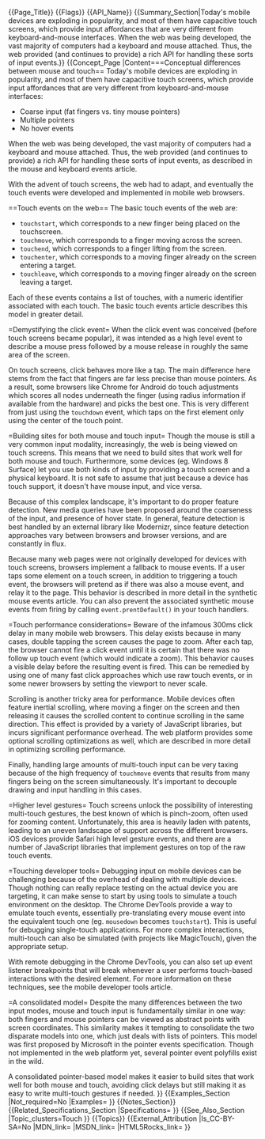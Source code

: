 {{Page_Title}}
{{Flags}}
{{API_Name}}
{{Summary_Section|Today's mobile devices are exploding in popularity, and most of them have capacitive touch screens, which provide input affordances that are very different from keyboard-and-mouse interfaces.  When the web was being developed, the vast majority of computers had a keyboard and mouse attached. Thus, the web provided (and continues to provide) a rich API for handling these sorts of input events.}}
{{Concept_Page
|Content===Conceptual differences between mouse and touch==
Today's mobile devices are exploding in popularity, and most of them have capacitive touch screens, which provide input affordances that are very different from keyboard-and-mouse interfaces:
* Coarse input (fat fingers vs. tiny mouse pointers)
* Multiple pointers
* No hover events

When the web was being developed, the vast majority of computers had a keyboard and mouse attached. Thus, the web provided (and continues to provide) a rich API for handling these sorts of input events, as described in the mouse and keyboard events article.

With the advent of touch screens, the web had to adapt, and eventually the touch events were developed and implemented in mobile web browsers. 

==Touch events on the web==
The basic touch events of the web are:
* <code>touchstart</code>, which corresponds to a new finger being placed on the touchscreen.
* <code>touchmove</code>, which corresponds to a finger moving across the screen.
* <code>touchend</code>, which corresponds to a finger lifting from the screen.
* <code>touchenter</code>, which corresponds to a moving finger already on the screen entering a target.
* <code>touchleave</code>, which corresponds to a moving finger already on the screen leaving a target.

Each of these events contains a list of touches, with a numeric identifier associated with each touch. The basic touch events article describes this model in greater detail.

=Demystifying the click event=
When the click event was conceived (before touch screens became popular), it was intended as a high level event to describe a mouse press followed by a mouse release in roughly the same area of the screen.

On touch screens, click behaves more like a tap. The main difference here stems from the fact that fingers are far less precise than mouse pointers. As a result, some browsers like Chrome for Android do touch adjustments which scores all nodes underneath the finger (using radius information if available from the hardware) and picks the best one. This is very different from just using the <code>touchdown</code> event, which taps on the first element only using the center of the touch point. 

=Building sites for both mouse and touch input=
Though the mouse is still a very common input modality, increasingly, the web is being viewed on touch screens. This means that we need to build sites that work well for both mouse and touch. Furthermore, some devices (eg. Windows 8 Surface) let you use both kinds of input by providing a touch screen and a physical keyboard. It is not safe to assume that just because a device has touch support, it doesn't have mouse input, and vice versa. 

Because of this complex landscape, it's important to do proper feature detection. New media queries have been proposed around the coarseness of the input, and presence of hover state. In general, feature detection is best handled by an external library like Modernizr, since feature detection approaches vary between browsers and browser versions, and are constantly in flux.

Because many web pages were not originally developed for devices with touch screens, browsers implement a fallback to mouse events. If a user taps some element on a touch screen, in addition to triggering a touch event, the browsers will pretend as if there was also a mouse event, and relay it to the page. This behavior is described in more detail in the synthetic mouse events article. You can also prevent the associated synthetic mouse events from firing by calling <code>event.prentDefault()</code> in your touch handlers.

=Touch performance considerations=
Beware of the infamous 300ms click delay in many mobile web browsers. This delay exists because in many cases, double tapping the screen causes the page to zoom. After each tap, the browser cannot fire a click event until it is certain that there was no follow up touch event (which would indicate a zoom). This behavior causes a visible delay before the resulting event is fired. This can be remedied by using one of many fast click approaches which use raw touch events, or in some newer browsers by setting the viewport to never scale.

Scrolling is another tricky area for performance. Mobile devices often feature inertial scrolling, where moving a finger on the screen and then releasing it causes the scrolled content to continue scrolling in the same direction. This effect is provided by a variety of JavaScript libraries, but incurs significant performance overhead. The web platform provides some optional scrolling optimizations as well, which are described in more detail in optimizing scrolling performance.

Finally, handling large amounts of multi-touch input can be very taxing because of the high frequency of <code>touchmove</code> events that results from many fingers being on the screen simultaneously. It's important to decouple drawing and input handling in this cases.

=Higher level gestures=
Touch screens unlock the possibility of interesting multi-touch gestures, the best known of which is pinch-zoom, often used for zooming content. Unfortunately, this area is heavily laden with patents, leading to an uneven landscape of support across the different browsers. iOS devices provide Safari high level gesture events, and there are a number of JavaScript libraries that implement gestures on top of the raw touch events.

=Touching developer tools=
Debugging input on mobile devices can be challenging because of the overhead of dealing with multiple devices. Though nothing can really replace testing on the actual device you are targeting, it can make sense to start by using tools to simulate a touch environment on the desktop. The Chrome DevTools provide a way to emulate touch events, essentially pre-translating every mouse event into the equivalent touch one (eg. <code>mousedown</code> becomes <code>touchstart</code>). This is useful for debugging single-touch applications. For more complex interactions, multi-touch can also be simulated (with projects like MagicTouch), given the appropriate setup.

With remote debugging in the Chrome DevTools, you can also set up event listener breakpoints that will break whenever a user performs touch-based interactions with the desired element. For more information on these techniques, see the mobile developer tools article.

=A consolidated model=
Despite the many differences between the two input modes, mouse and touch input is fundamentally similar in one way: both fingers and mouse pointers can be viewed as abstract points with screen coordinates. This similarity makes it tempting to consolidate the two disparate models into one, which just deals with lists of pointers. This model was first proposed by Microsoft in the pointer events specification. Though not implemented in the web platform yet, several pointer event polyfills exist in the wild.

A consolidated pointer-based model makes it easier to build sites that work well for both mouse and touch, avoiding click delays but still making it as easy to write multi-touch gestures if needed.
}}
{{Examples_Section
|Not_required=No
|Examples=
}}
{{Notes_Section}}
{{Related_Specifications_Section
|Specifications=
}}
{{See_Also_Section
|Topic_clusters=Touch
}}
{{Topics}}
{{External_Attribution
|Is_CC-BY-SA=No
|MDN_link=
|MSDN_link=
|HTML5Rocks_link=
}}